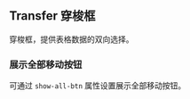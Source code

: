 <div class="demo-header">
<p class="overviewicon">
  <span class="wapi-ui-transfer"/>
</p>

## Transfer 穿梭框

<nova-uxlink widget-name="Transfer"></nova-uxlink>

穿梭框，提供表格数据的双向选择。
</div>

### 展示全部移动按钮

可通过 `show-all-btn` 属性设置展示全部移动按钮。

<nova-demo-view link="transfer/show-all-btn.vue"></nova-demo-view>

<br>
